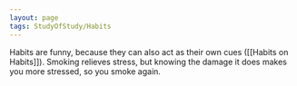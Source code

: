 ```yaml
---
layout: page
tags: StudyOfStudy/Habits 
---
```


Habits are funny, because they can also act as their own cues ([[Habits on Habits]]). Smoking relieves stress, but knowing the damage it does makes you more stressed, so you smoke again.
